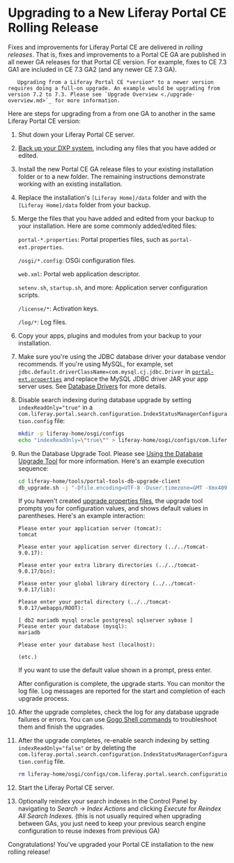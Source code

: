 # Upgrading to a New Liferay Portal CE Rolling Release

Fixes and improvements for Liferay Portal CE are delivered in *rolling releases*. That is, fixes and improvements to a Portal CE GA are published in all newer GA releases for that Portal CE version. For example, fixes to CE 7.3 GA1 are included in CE 7.3 GA2 (and any newer CE 7.3 GA).

```note::
   Upgrading from a Liferay Portal CE *version* to a newer version requires doing a full-on upgrade. An example would be upgrading from version 7.2 to 7.3. Please see `Upgrade Overview <./upgrade-overview.md>`_ for more information.
```

Here are steps for upgrading from a from one GA to another in the same Liferay Portal CE version:

1. Shut down your Liferay Portal CE server.

1. [Back up your DXP system](../../maintaining-a-liferay-dxp-installation/backing-up.md), including any files that you have added or edited.

1. Install the new Portal CE GA release files to your existing installation folder or to a new folder. The remaining instructions demonstrate working with an existing installation.

1. Replace the installation's `[Liferay Home]/data` folder and with the `[Liferay Home]/data` folder from your backup.

1. Merge the files that you have added and edited from your backup to your installation. Here are some commonly added/edited files:

    `portal-*.properties`: Portal properties files, such as `portal-ext.properties`.

    `/osgi/*.config`: OSGi configuration files.

    `web.xml`: Portal web application descriptor.

    `setenv.sh`, `startup.sh`, and more: Application server configuration scripts.

    `/license/*`: Activation keys.

    `/log/*`: Log files.

1. Copy your apps, plugins and modules from your backup to your installation.

1. Make sure you're using the JDBC database driver your database vendor recommends. If you're using MySQL, for example, set `jdbc.default.driverClassName=com.mysql.cj.jdbc.Driver` in [`portal-ext.properties`](../../reference/portal-properties.md) and replace the MySQL JDBC driver JAR your app server uses. See [Database Drivers](../configuration-and-infrastructure/migrating-configurations-and-properties.md#database-drivers) for more details.

1. Disable search indexing during database upgrade by setting `indexReadOnly="true"` in a `com.liferay.portal.search.configuration.IndexStatusManagerConfiguration.config` file:

    ```bash
    mkdir -p liferay-home/osgi/configs
    echo "indexReadOnly=\"true\"" > liferay-home/osgi/configs/com.liferay.portal.search.configuration.IndexStatusManagerConfiguration.config
    ```

1. Run the Database Upgrade Tool. Please see [Using the Database Upgrade Tool](./using-the-database-upgrade-tool.md) for more information. Here's an example execution sequence:

    ```bash
    cd liferay-home/tools/portal-tools-db-upgrade-client
    db_upgrade.sh -j "-Dfile.encoding=UTF-8 -Duser.timezone=GMT -Xmx4096m" -l "output.log"
    ```

   If you haven't created [upgrade properties files](../reference/database-upgrade-tool-reference.md#manual-configuration), the upgrade tool prompts you for configuration values, and shows default values in parentheses. Here's an example interaction:

    ```
    Please enter your application server (tomcat):
    tomcat

    Please enter your application server directory (../../tomcat-9.0.17):

    Please enter your extra library directories (../../tomcat-9.0.17/bin):

    Please enter your global library directory (../../tomcat-9.0.17/lib):

    Please enter your portal directory (../../tomcat-9.0.17/webapps/ROOT):

    [ db2 mariadb mysql oracle postgresql sqlserver sybase ]
    Please enter your database (mysql):
    mariadb

    Please enter your database host (localhost):

    (etc.)
    ```

    If you want to use the default value shown in a prompt, press enter.

    After configuration is complete, the upgrade starts. You can monitor the log file. Log messages are reported for the start and completion of each upgrade process.

1. After the upgrade completes, check the log for any database upgrade failures or errors. You can use [Gogo Shell commands](../upgrade-stability-and-performance/upgrading-modules-using-gogo-shell.md) to troubleshoot them and finish the upgrades.

1. After the upgrade completes, re-enable search indexing by setting `indexReadOnly="false"` or by deleting the `com.liferay.portal.search.configuration.IndexStatusManagerConfiguration.config` file.

    ```bash
    rm liferay-home/osgi/configs/com.liferay.portal.search.configuration.IndexStatusManagerConfiguration.config
    ```

1. Start the Liferay Portal CE server.

1. Optionally reindex your search indexes in the Control Panel by navigating to *Search* &rarr; *Index Actions* and clicking *Execute* for *Reindex All Search Indexes.* (this is not usually required when upgrading between GAs, you just need to keep your previous search engine configuration to reuse indexes from previous GA)

Congratulations! You've upgraded your Portal CE installation to the new rolling release!